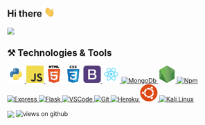 ## Hi there <img src="https://raw.githubusercontent.com/ABSphreak/ABSphreak/master/gifs/Hi.gif" width="25px">

<img align="center" src="https://github.com/hulkienesuysal/hulkienesuysal/blob/main/header.png">

## ⚒️ Technologies & Tools
<div>
  <a href="https://www.python.org/">
    <img height="40" title="Python" src="https://raw.githubusercontent.com/github/explore/80688e429a7d4ef2fca1e82350fe8e3517d3494d/topics/python/python.png"/>
  </a>
  <a href="https://www.javascript.com/">
    <img height="40" title="Javascript" src="https://raw.githubusercontent.com/github/explore/80688e429a7d4ef2fca1e82350fe8e3517d3494d/topics/javascript/javascript.png"/>
  </a>
  <img height="40" title="HTML" src="https://raw.githubusercontent.com/github/explore/80688e429a7d4ef2fca1e82350fe8e3517d3494d/topics/html/html.png"/>
  <img height="40" title="CSS" src="https://raw.githubusercontent.com/github/explore/80688e429a7d4ef2fca1e82350fe8e3517d3494d/topics/css/css.png"/>
  <a href="https://getbootstrap.com/">
    <img height="40" title="Bootstrap" src="https://raw.githubusercontent.com/github/explore/80688e429a7d4ef2fca1e82350fe8e3517d3494d/topics/bootstrap/bootstrap.png"/>
  </a>
  <a href="https://reactjs.org/">
    <img height="40" title="React" src="https://raw.githubusercontent.com/github/explore/80688e429a7d4ef2fca1e82350fe8e3517d3494d/topics/react/react.png"/>
  </a>
  <a href="https://www.mongodb.com/">
    <img height="40" title="MongoDb" src="https://cdn.iconscout.com/icon/free/png-512/mongodb-3-1175138.png"/>
  </a>
  <a href="https://nodejs.org/en/">
    <img height="40" title="Nodejs" src="https://raw.githubusercontent.com/github/explore/80688e429a7d4ef2fca1e82350fe8e3517d3494d/topics/nodejs/nodejs.png"/>
  </a>
  <a href="https://www.npmjs.com/">
    <img height="40" title="Npm" src="https://img.icons8.com/color/100/npm.png"/> 
  </a>
  <a href="https://expressjs.com/">
    <img height="40" title="Express" src="https://images.tute.io/tute/topic/express-js.png"/>
  </a>
  <a href="https://flask.palletsprojects.com/">
    <img height="40" title="Flask" src="https://png2.cleanpng.com/sh/babfb5d92a8b2bf5728c7ea19c391229/L0KzQYm3WMA6N6d6gpH0aYP2gLBuTfZtaaRwRdRELXX7cb73jPUuf5ZnRdh7YX3oh7F5i71xgaVth9C2YnB3hL3sTgNmapJ4jNtqbj3og8XsjwN0d6N0RadrNnOzcbK6VBY6Pmg3RqcEMEC2QYK3UcU0O2k1T6QBN0W1Qoe1kP5o/kisspng-flask-by-example-web-framework-python-bottle-sebastian-estenssoro-5b6c0aa37f9672.5900311015338072675226.png"/>
  </a>
  <a href="https://code.visualstudio.com/">
    <img height="40" title="VSCode" src="https://img.icons8.com/fluent/100/000000/visual-studio-code-2019.png"/>
  </a>
  <a href="https://git-scm.com/">
    <img height="40" title="Git" src="https://www.vectorlogo.zone/logos/git-scm/git-scm-icon.svg"/>
  </a>
  <a href="https://www.heroku.com/">
    <img height="40" title="Heroku" src="https://img.icons8.com/color/100/000000/heroku.png"/>
  </a>
  <a href="https://ubuntu.com/">
    <img height="40" title="Ubuntu" src="https://raw.githubusercontent.com/github/explore/80688e429a7d4ef2fca1e82350fe8e3517d3494d/topics/ubuntu/ubuntu.png"/>
  </a>
  <a href="https://www.kali.org/">
    <img height="40" title="Kali Linux" src="https://freepngimg.com/download/android/68988-kali-android-linux-free-clipart-hq.png"/>
  </a>
</div>

<br>

<!--
**hulkienesuysal/hulkienesuysal** is a ✨ _special_ ✨ repository because its `README.md` (this file) appears on your GitHub profile.

Here are some ideas to get you started:

- 🔭 I’m currently working on ...
- 🌱 I’m currently learning ...
- 👯 I’m looking to collaborate on ...
- 🤔 I’m looking for help with ...
- 💬 Ask me about ...
- 📫 How to reach me: ...
- 😄 Pronouns: ...
- ⚡ Fun fact: ...
-->

<img align="center" height="195px" src="https://github-readme-stats.vercel.app/api/top-langs/?username=hulkienesuysal&text_color=FFFFFF&bg_color=000000&title_color=94b4a4&langs_count=15&layout=compact&hide_border=true"/>

<img src="https://komarev.com/ghpvc/?username=hulkienesuysal575&label=Views&color=brightgreen&style=flat-square" alt="views on github" />
